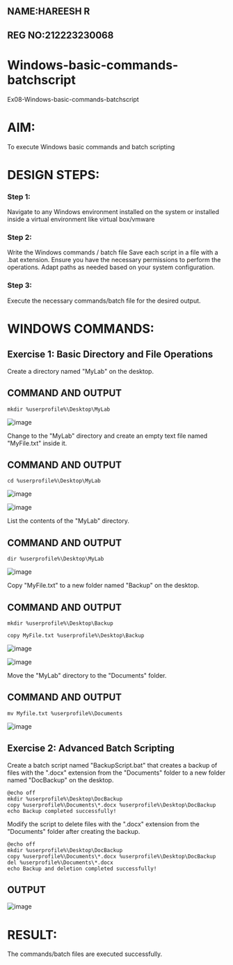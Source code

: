 ## NAME:HAREESH R
## REG NO:212223230068


# Windows-basic-commands-batchscript
Ex08-Windows-basic-commands-batchscript



# AIM:
To execute Windows basic commands and batch scripting

# DESIGN STEPS:

### Step 1:

Navigate to any Windows environment installed on the system or installed inside a virtual environment like virtual box/vmware 

### Step 2:

Write the Windows commands / batch file
Save each script in a file with a .bat extension.
Ensure you have the necessary permissions to perform the operations.
Adapt paths as needed based on your system configuration.
### Step 3:

Execute the necessary commands/batch file for the desired output. 




# WINDOWS COMMANDS:
## Exercise 1: Basic Directory and File Operations
Create a directory named "MyLab" on the desktop.

## COMMAND AND OUTPUT
```
mkdir %userprofile%\Desktop\MyLab
```
![image](https://github.com/HareeshrajaR/Windows-basic-commands-batchscript/assets/144870459/cb3eb77e-19eb-4685-8d73-f957d261233b)

Change to the "MyLab" directory and create an empty text file named "MyFile.txt" inside it.
## COMMAND AND OUTPUT
```
cd %userprofile%\Desktop\MyLab
```
![image](https://github.com/HareeshrajaR/Windows-basic-commands-batchscript/assets/144870459/4d29f61c-0e88-42cf-872e-b1ff09202912)


![image](https://github.com/HareeshrajaR/Windows-basic-commands-batchscript/assets/144870459/637c9afc-cecf-406f-a9ef-dcf61c75f411)



List the contents of the "MyLab" directory.
## COMMAND AND OUTPUT
```
dir %userprofile%\Desktop\MyLab
```
![image](https://github.com/HareeshrajaR/Windows-basic-commands-batchscript/assets/144870459/d4197033-9d04-4550-8513-0248fc20144c)


Copy "MyFile.txt" to a new folder named "Backup" on the desktop.
## COMMAND AND OUTPUT
```
mkdir %userprofile%\Desktop\Backup

copy MyFile.txt %userprofile%\Desktop\Backup
```

![image](https://github.com/HareeshrajaR/Windows-basic-commands-batchscript/assets/144870459/8bc9e2ac-0919-477b-b025-39a945f7afb2)


![image](https://github.com/HareeshrajaR/Windows-basic-commands-batchscript/assets/144870459/fefdde05-4d84-46ee-9135-d1d3c9b7e77c)


Move the "MyLab" directory to the "Documents" folder.

## COMMAND AND OUTPUT
```
mv Myfile.txt %userprofile%\Documents
```
![image](https://github.com/HareeshrajaR/Windows-basic-commands-batchscript/assets/144870459/2cfa13a1-6152-4f01-bbe4-4a310c0409a9)



## Exercise 2: Advanced Batch Scripting
Create a batch script named "BackupScript.bat" that creates a backup of files with the ".docx" extension from the "Documents" folder to a new folder named "DocBackup" on the desktop.
```
@echo off
mkdir %userprofile%\Desktop\DocBackup
copy %userprofile%\Documents\*.docx %userprofile%\Desktop\DocBackup
echo Backup completed successfully!
```
Modify the script to delete files with the ".docx" extension from the "Documents" folder after creating the backup.
```
@echo off
mkdir %userprofile%\Desktop\DocBackup
copy %userprofile%\Documents\*.docx %userprofile%\Desktop\DocBackup
del %userprofile%\Documents\*.docx
echo Backup and deletion completed successfully!
```

## OUTPUT
![image](https://github.com/HareeshrajaR/Windows-basic-commands-batchscript/assets/144870459/4a712e59-e8ca-47c3-880d-670aa06d9450)

# RESULT:
The commands/batch files are executed successfully.

